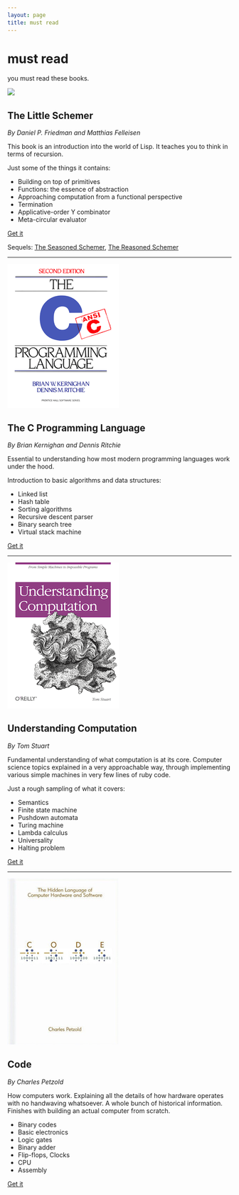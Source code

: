 ```yaml
---
layout: page
title: must read
---
```


<div class="hero-unit">
    <h1>must read</h1>
    <p>you must read these books.</p>
</div>

<div class="book-cover">
    <img src="/img/books/littleschemer.png">
</div>

## The Little Schemer

*By Daniel P. Friedman and Matthias Felleisen*

This book is an introduction into the world of Lisp. It teaches you to think
in terms of recursion.

Just some of the things it contains:

* Building on top of primitives
* Functions: the essence of abstraction
* Approaching computation from a functional perspective
* Termination
* Applicative-order Y combinator
* Meta-circular evaluator

<a href="http://mitpress.mit.edu/books/little-schemer" class="btn btn-large btn-inverse" style="width: 100px;"><span class="icon-bookmark icon-white"></span> Get it</a>

Sequels: [The Seasoned Schemer](http://mitpress.mit.edu/books/seasoned-schemer),
[The Reasoned Schemer](http://mitpress.mit.edu/books/reasoned-schemer)

<hr>

<div class="book-cover">
    <img src="/img/books/knr.png">
</div>

## The C Programming Language

*By Brian Kernighan and Dennis Ritchie*

Essential to understanding how most modern programming languages work under
the hood.

Introduction to basic algorithms and data structures:

* Linked list
* Hash table
* Sorting algorithms
* Recursive descent parser
* Binary search tree
* Virtual stack machine

<a href="http://cm.bell-labs.com/cm/cs/cbook/" class="btn btn-large btn-inverse" style="width: 100px;"><span class="icon-bookmark icon-white"></span> Get it</a>

<hr>

<div class="book-cover">
    <img src="/img/books/computation.png">
</div>

## Understanding Computation

*By Tom Stuart*

Fundamental understanding of what computation is at its core. Computer science
topics explained in a very approachable way, through implementing various
simple machines in very few lines of ruby code.

Just a rough sampling of what it covers:

* Semantics
* Finite state machine
* Pushdown automata
* Turing machine
* Lambda calculus
* Universality
* Halting problem

<a href="http://computationbook.com/" class="btn btn-large btn-inverse" style="width: 100px;"><span class="icon-bookmark icon-white"></span> Get it</a>

<span class="clearfix"></span>

<hr>

<div class="book-cover">
    <img src="/img/books/code.png">
</div>

## Code

*By Charles Petzold*

How computers work. Explaining all the details of how hardware operates with
no handwaving whatsoever. A whole bunch of historical information. Finishes
with building an actual computer from scratch.

* Binary codes
* Basic electronics
* Logic gates
* Binary adder
* Flip-flops, Clocks
* CPU
* Assembly

<a href="http://www.charlespetzold.com/code/" class="btn btn-large btn-inverse" style="width: 100px;"><span class="icon-bookmark icon-white"></span> Get it</a>

<span class="clearfix"></span>
